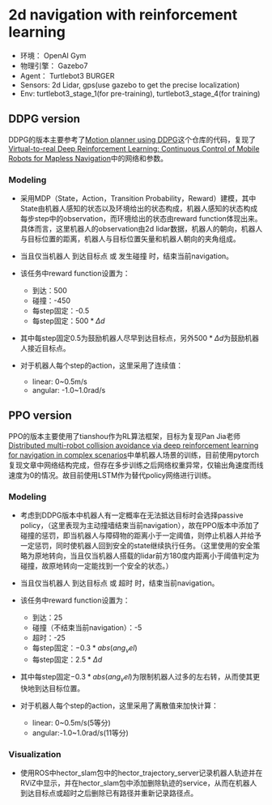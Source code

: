 # 2d navigation with reinforcement learning

- 环境： OpenAI Gym
- 物理引擎： Gazebo7
- Agent： Turtlebot3 BURGER
- Sensors: 2d Lidar, gps(use gazebo to get the precise localization)
- Env: turtlebot3_stage_1(for pre-training), turtlebot3_stage_4(for training)

## DDPG version
DDPG的版本主要参考了[Motion planner using DDPG](https://github.com/Tortes/MotionPlannerUsingDDPG)这个仓库的代码，复现了[Virtual-to-real Deep Reinforcement Learning:
Continuous Control of Mobile Robots for Mapless Navigation](https://arxiv.org/pdf/1703.00420.pdf)中的网络和参数。  

### Modeling

- 采用MDP（State，Action，Transition Probability，Reward）建模，其中State由机器人感知的状态以及环境给出的状态构成，机器人感知的状态构成每步step中的observation，而环境给出的状态由reward function体现出来。具体而言，这里机器人的observation由2d lidar数据，机器人的朝向，机器人与目标位置的距离，机器人与目标位置矢量和机器人朝向的夹角组成。
- 当且仅当机器人 到达目标点 或 发生碰撞 时，结束当前navigation。
- 该任务中reward function设置为：
  -  到达：500
  -  碰撞：-450
  -  每step固定：-0.5
  -  每step固定：$500*\Delta d$

- 其中每step固定0.5为鼓励机器人尽早到达目标点，另外$500*\Delta d$为鼓励机器人接近目标点。  

- 对于机器人每个step的action，这里采用了连续值：

   - linear: 0~0.5m/s
   - angular: -1.0~1.0rad/s

## PPO version
PPO的版本主要使用了tianshou作为RL算法框架，目标为复现Pan Jia老师[Distributed multi-robot collision avoidance via deep reinforcement learning for navigation in complex scenarios](https://arxiv.org/abs/1808.03841)中单机器人场景的训练，目前使用pytorch复现文章中网络结构完成，但存在多步训练之后网络权重异常，仅输出角速度而线速度为0的情况。故目前使用LSTM作为替代policy网络进行训练。

### Modeling
- 考虑到DDPG版本中机器人有一定概率在无法抵达目标时会选择passive policy，（这里表现为主动撞墙结束当前navigation），故在PPO版本中添加了碰撞的惩罚，即当机器人与障碍物的距离小于一定阈值，则停止机器人并给予一定惩罚，同时使机器人回到安全的state继续执行任务。（这里使用的安全策略为原地转向，当且仅当机器人搭载的lidar前方180度内距离小于阈值判定为碰撞，故原地转向一定能找到一个安全的状态。）
- 当且仅当机器人 到达目标点 或 超时 时，结束当前navigation。
- 该任务中reward function设置为：
  - 到达：25
  - 碰撞（不结束当前navigation）：-5
  - 超时：-25
  - 每step固定：$-0.3*abs(ang_vel)$
  - 每step固定：$2.5*\Delta d$

- 其中每step固定$-0.3*abs(ang_vel)$为限制机器人过多的左右转，从而使其更快地到达目标位置。
- 对于机器人每个step的action，这里采用了离散值来加快计算：
  - linear: 0~0.5m/s(5等分)
  - angular:-1.0~1.0rad/s(11等分)

### Visualization
- 使用ROS中hector_slam包中的hector_trajectory_server记录机器人轨迹并在RViZ中显示，并在hector_slam包中添加删除轨迹的service，从而在机器人到达目标点或超时之后删除已有路径并重新记录路径点。